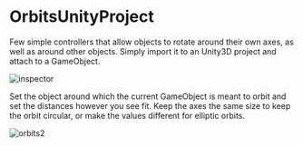 # OrbitsUnityProject
Few simple controllers that allow objects to rotate around their own axes, as well as around other objects.
Simply import it to an Unity3D project and attach to a GameObject.

![inspector](https://user-images.githubusercontent.com/19371732/156648635-32533c3d-a2de-4729-a45e-b4a03ea9d0f7.png)

Set the object around which the current GameObject is meant to orbit and set the distances however you see fit. 
Keep the axes the same size to keep the orbit circular, or make the values different for elliptic orbits.

![orbits2](https://user-images.githubusercontent.com/19371732/156653425-d15de1c7-d085-4313-841c-28de07d60379.gif)
